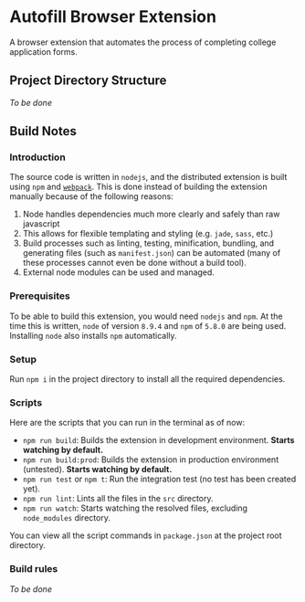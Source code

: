 # Autofill Browser Extension

A browser extension that automates the process of completing college application forms.

## Project Directory Structure

*To be done*

## Build Notes

### Introduction

The source code is written in `nodejs`, and the distributed extension is built using `npm` and [`webpack`](https://webpack.js.org). This is done instead of building the extension manually because of the following reasons:

1. Node handles dependencies much more clearly and safely than raw javascript
2. This allows for flexible templating and styling (e.g. `jade`, `sass`, etc.)
3. Build processes such as linting, testing, minification, bundling, and generating files (such as `manifest.json`) can be automated (many of these processes cannot even be done without a build tool).
4. External node modules can be used and managed.

### Prerequisites

To be able to build this extension, you would need `nodejs` and `npm`. At the time this is written, `node` of version `8.9.4` and `npm` of `5.8.0` are being used. Installing `node` also installs `npm` automatically.

### Setup

Run `npm i` in the project directory to install all the required dependencies.

### Scripts

Here are the scripts that you can run in the terminal as of now:

* `npm run build`: Builds the extension in development environment. **Starts watching by default.**
* `npm run build:prod`: Builds the extension in production environment (untested). **Starts watching by default.**
* `npm run test` or `npm t`: Run the integration test (no test has been created yet). 
* `npm run lint`: Lints all the files in the `src` directory.
* `npm run watch`: Starts watching the resolved files, excluding `node_modules` directory.

You can view all the script commands in `package.json` at the project root directory.

### Build rules

*To be done*
